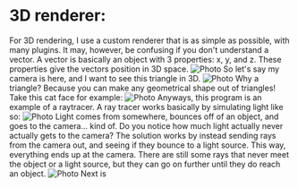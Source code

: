 # 3D renderer:
For 3D rendering, I use a custom renderer that is as simple as possible, with many plugins. It may, however, be confusing if you don't understand a vector. A vector is basically an object with 3 properties: x, y, and z. These properties give the vectors position in 3D space.
![Photo](https://storage.googleapis.com/artlab-public.appspot.com/share/ZFJHYIQD8W2N.png)
So let's say my camera is here, and I want to see this triangle in 3D.
![Photo](https://storage.googleapis.com/artlab-public.appspot.com/share/CA5ZCRWSS4A9.png)
Why a triangle? Because you can make any geometrical shape out of triangles! Take this cat face for example:
![Photo](https://storage.googleapis.com/artlab-public.appspot.com/share/OR5FMDN8WBAA.png)
Anyways, this program is an example of a raytracer. A ray tracer works basically by simulating light like so:
![Photo](https://storage.googleapis.com/artlab-public.appspot.com/share/JSZGB9WH88K7.png)
Light comes from somewhere, bounces off of an object, and goes to the camera... kind of. Do you notice how much light actually never actually gets to the camera? The solution works by instead sending rays from the camera out, and seeing if they bounce to a light source. This way, everything ends up at the camera. There are still some rays that never meet the object or a light source, but they can go on further until they do reach an object.
![Photo](https://storage.googleapis.com/artlab-public.appspot.com/share/B6Q93627PIT2.png)
Next is 